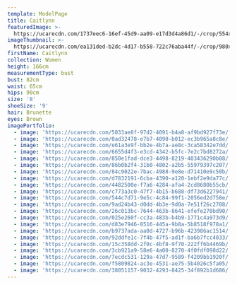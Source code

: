 ```yaml
---
template: ModelPage
title: Caitlynn
featuredImage: >-
  https://ucarecdn.com/1737eec6-16ef-45d9-aa09-e17d3d4a86d1/-/crop/554x393/0,197/-/preview/
imageThumbnail: >-
  https://ucarecdn.com/ea131ded-b2dc-4d17-b558-722c76aba44f/-/crop/980x1217/419,64/-/preview/
firstName: Caitlynn
collection: Women
height: 166cm
measurementType: bust
bust: 82cm
waist: 65cm
hips: 90cm
size: '8'
shoeSize: '9'
hair: Brunette
eyes: Brown
imagePortfolio:
  - image: 'https://ucarecdn.com/5033ae8f-97d2-4091-b4a8-af9bd927f73e/'
  - image: 'https://ucarecdn.com/0ad32478-e7b7-4090-b012-ec3b965a8c8e/'
  - image: 'https://ucarecdn.com/e61a3e9f-bb2e-4b7a-ae8c-3ca58342e7dd/'
  - image: 'https://ucarecdn.com/6655d4f3-e3cd-4342-b5fc-7e2c7bd8272a/'
  - image: 'https://ucarecdn.com/850e1fad-dce3-4498-8219-403436290b08/'
  - image: 'https://ucarecdn.com/86b0b2f4-31b0-4802-a2b5-55979397c207/'
  - image: 'https://ucarecdn.com/84c9022e-7bac-4988-9e8e-d71410e9c50b/'
  - image: 'https://ucarecdn.com/d7832191-6cba-4390-a120-1ebf2e9da77c/'
  - image: 'https://ucarecdn.com/4482500e-f7a6-4284-afa4-2cd8680b55cb/'
  - image: 'https://ucarecdn.com/c773a3c0-47f7-4b15-b688-df73d6227941/'
  - image: 'https://ucarecdn.com/544c7d71-9e5c-4c84-99f1-2056ed2d758e/'
  - image: 'https://ucarecdn.com/9ad24b43-d0dd-4b3e-9d0a-7e51f26c2708/'
  - image: 'https://ucarecdn.com/26c013bc-7644-463b-8641-efefe270bd90/'
  - image: 'https://ucarecdn.com/025e260f-cc3a-483b-b4b9-1771c4a973d9/'
  - image: 'https://ucarecdn.com/d83e7946-8516-445a-9b8a-5b8518f978a1/'
  - image: 'https://ucarecdn.com/b9737ada-aa0d-4727-b96b-423986ac1514/'
  - image: 'https://ucarecdn.com/92ddfe1c-7f4b-47f5-ad1f-ba6b7fcc4033/'
  - image: 'https://ucarecdn.com/15c358dd-2f0c-4bf8-9f70-222ff6b4469b/'
  - image: 'https://ucarecdn.com/3cb921a9-58e6-4a00-8270-4f0fdf098d22/'
  - image: 'https://ucarecdn.com/7ecdc531-129a-47d7-9589-f4209bb1920f/'
  - image: 'https://ucarecdn.com/f5809824-ac3e-4531-ae75-5b4026c5fa05/'
  - image: 'https://ucarecdn.com/38051157-9032-4293-8425-34f892b1d686/'
---
```


